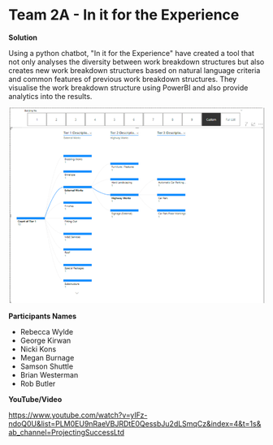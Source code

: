 # Team 2A - In it for the Experience
**Solution**

Using a python chatbot, "In it for the Experience" have created a tool that not only analyses the diversity between work breakdown structures but also creates new work breakdown structures based on natural language criteria and common features of previous work breakdown structures. They visualise the work breakdown structure using PowerBI and also provide analytics into the results.

![alt text](https://github.com/Projecting-Success-Solutions-Portal/Hack-18/blob/main/Challenge%202/Team%202A%20-%20In%20it%20for%20the%20Experience/Team%202A%20Cover%20Image.png?raw=true)

**Participants Names**

- Rebecca Wylde
- George Kirwan
- Nicki Kons
- Megan Burnage
- Samson Shuttle
- Brian Westerman
- Rob Butler

**YouTube/Video**

https://www.youtube.com/watch?v=yIFz-ndoQ0U&list=PLM0EU9nRaeVBJRDtE0QessbJu2dLSmqCz&index=4&t=1s&ab_channel=ProjectingSuccessLtd

